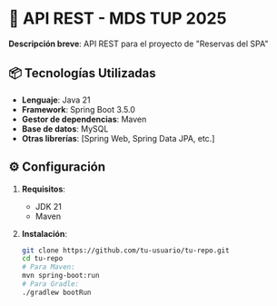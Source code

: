 # 🚀 API REST - MDS TUP 2025

**Descripción breve**: API REST para el proyecto de "Reservas del SPA"

## 📦 Tecnologías Utilizadas
- **Lenguaje**: Java 21
- **Framework**: Spring Boot 3.5.0
- **Gestor de dependencias**: Maven
- **Base de datos**: MySQL
- **Otras librerías**: [Spring Web, Spring Data JPA, etc.]

## ⚙️ Configuración
1. **Requisitos**:
    - JDK 21
    - Maven

2. **Instalación**:
   ```bash
   git clone https://github.com/tu-usuario/tu-repo.git
   cd tu-repo
   # Para Maven:
   mvn spring-boot:run
   # Para Gradle:
   ./gradlew bootRun